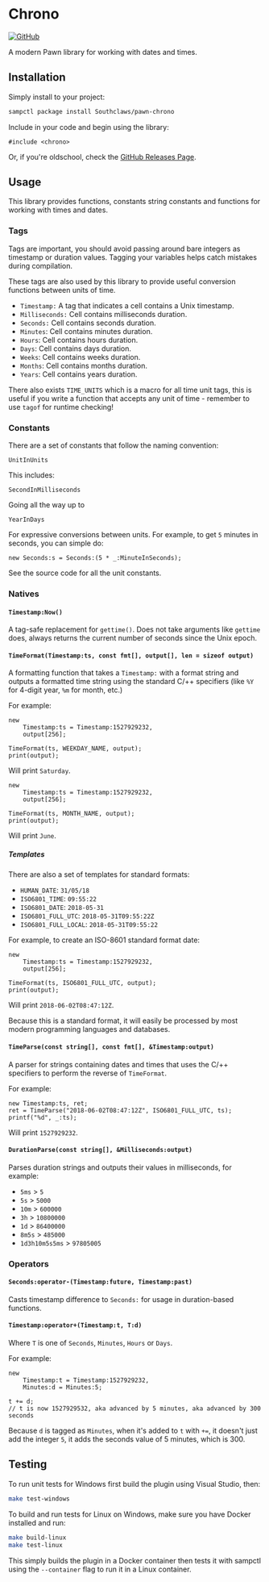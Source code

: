 # Chrono

[![GitHub](https://shields.southcla.ws/badge/sampctl-pawn--chrono-2f2f2f.svg?style=for-the-badge)](https://github.com/Southclaws/pawn-chrono)

A modern Pawn library for working with dates and times.

## Installation

Simply install to your project:

```bash
sampctl package install Southclaws/pawn-chrono
```

Include in your code and begin using the library:

```pawn
#include <chrono>
```

Or, if you're oldschool, check the
[GitHub Releases Page](https://github.com/Southclaws/pawn-chrono/releases).

## Usage

This library provides functions, constants string constants and functions for
working with times and dates.

### Tags

Tags are important, you should avoid passing around bare integers as timestamp
or duration values. Tagging your variables helps catch mistakes during
compilation.

These tags are also used by this library to provide useful conversion functions
between units of time.

* `Timestamp:` A tag that indicates a cell contains a Unix timestamp.
* `Milliseconds:` Cell contains milliseconds duration.
* `Seconds:` Cell contains seconds duration.
* `Minutes`: Cell contains minutes duration.
* `Hours`: Cell contains hours duration.
* `Days`: Cell contains days duration.
* `Weeks`: Cell contains weeks duration.
* `Months`: Cell contains months duration.
* `Years`: Cell contains years duration.

There also exists `TIME_UNITS` which is a macro for all time unit tags, this is
useful if you write a function that accepts any unit of time - remember to use
`tagof` for runtime checking!

### Constants

There are a set of constants that follow the naming convention:

`UnitInUnits`

This includes:

`SecondInMilliseconds`

Going all the way up to

`YearInDays`

For expressive conversions between units. For example, to get `5` minutes in
seconds, you can simple do:

```pawn
new Seconds:s = Seconds:(5 * _:MinuteInSeconds);
```

See the source code for all the unit constants.

### Natives

#### `Timestamp:Now()`

A tag-safe replacement for `gettime()`. Does not take arguments like `gettime`
does, always returns the current number of seconds since the Unix epoch.

#### `TimeFormat(Timestamp:ts, const fmt[], output[], len = sizeof output)`

A formatting function that takes a `Timestamp:` with a format string and outputs
a formatted time string using the standard C/++ specifiers (like `%Y` for
4-digit year, `%m` for month, etc.)

For example:

```pawn
new
    Timestamp:ts = Timestamp:1527929232,
    output[256];

TimeFormat(ts, WEEKDAY_NAME, output);
print(output);
```

Will print `Saturday`.

```pawn
new
    Timestamp:ts = Timestamp:1527929232,
    output[256];

TimeFormat(ts, MONTH_NAME, output);
print(output);
```

Will print `June`.

##### Templates

There are also a set of templates for standard formats:

* `HUMAN_DATE`: `31/05/18`
* `ISO6801_TIME`: `09:55:22`
* `ISO6801_DATE`: `2018-05-31`
* `ISO6801_FULL_UTC`: `2018-05-31T09:55:22Z`
* `ISO6801_FULL_LOCAL`: `2018-05-31T09:55:22`

For example, to create an ISO-8601 standard format date:

```pawn
new
    Timestamp:ts = Timestamp:1527929232,
    output[256];

TimeFormat(ts, ISO6801_FULL_UTC, output);
print(output);
```

Will print `2018-06-02T08:47:12Z`.

Because this is a standard format, it will easily be processed by most modern
programming languages and databases.

#### `TimeParse(const string[], const fmt[], &Timestamp:output)`

A parser for strings containing dates and times that uses the C/++ specifiers to
perform the reverse of `TimeFormat`.

For example:

```pawn
new Timestamp:ts, ret;
ret = TimeParse("2018-06-02T08:47:12Z", ISO6801_FULL_UTC, ts);
printf("%d", _:ts);
```

Will print `1527929232`.

#### `DurationParse(const string[], &Milliseconds:output)`

Parses duration strings and outputs their values in milliseconds, for example:

* `5ms` > `5`
* `5s` > `5000`
* `10m` > `600000`
* `3h` > `10800000`
* `1d` > `86400000`
* `8m5s` > `485000`
* `1d3h10m5s5ms` > `97805005`

### Operators

#### `Seconds:operator-(Timestamp:future, Timestamp:past)`

Casts timestamp difference to `Seconds:` for usage in duration-based functions.

#### `Timestamp:operator+(Timestamp:t, T:d)`

Where `T` is one of `Seconds`, `Minutes`, `Hours` or `Days`.

For example:

```pawn
new
    Timestamp:t = Timestamp:1527929232,
    Minutes:d = Minutes:5;

t += d;
// t is now 1527929532, aka advanced by 5 minutes, aka advanced by 300 seconds
```

Because `d` is tagged as `Minutes`, when it's added to `t` with `+=`, it doesn't
just add the integer `5`, it adds the seconds value of 5 minutes, which is 300.

## Testing

To run unit tests for Windows first build the plugin using Visual Studio, then:

```bash
make test-windows
```

To build and run tests for Linux on Windows, make sure you have Docker installed
and run:

```bash
make build-linux
make test-linux
```

This simply builds the plugin in a Docker container then tests it with sampctl
using the `--container` flag to run it in a Linux container.
